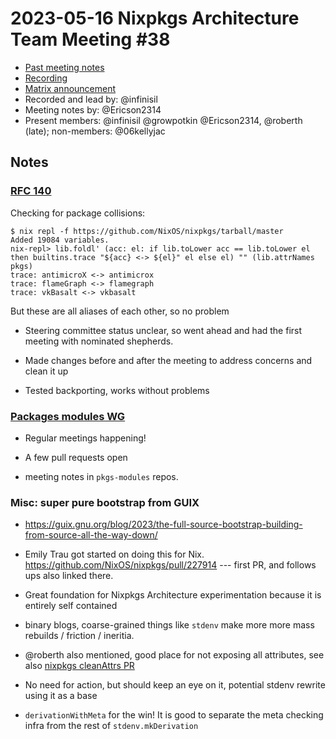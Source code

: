 # 2023-05-16 Nixpkgs Architecture Team Meeting #38
- [Past meeting notes](https://github.com/nixpkgs-architecture/meetings)
- [Recording](https://www.youtube.com/watch?v=9ajQyv7Ah38)
- [Matrix announcement](https://matrix.to/#/!djTaTBQyWEPRQxrPTb:nixos.org/$xr_8FZZd4mCt5JNiscxMUVF5vdE_oAUw36lW38jZeVA?via=nixos.org&via=matrix.org&via=nixos.dev)
- Recorded and lead by: @infinisil
- Meeting notes by: @Ericson2314
- Present members: @infinisil @growpotkin @Ericson2314, @roberth (late); non-members: @06kellyjac

## Notes

### [RFC 140](https://github.com/NixOS/rfcs/pull/140)

Checking for package collisions:
```
$ nix repl -f https://github.com/NixOS/nixpkgs/tarball/master
Added 19084 variables.
nix-repl> lib.foldl' (acc: el: if lib.toLower acc == lib.toLower el then builtins.trace "${acc} <-> ${el}" el else el) "" (lib.attrNames pkgs)
trace: antimicroX <-> antimicrox
trace: flameGraph <-> flamegraph
trace: vkBasalt <-> vkbasalt
```

But these are all aliases of each other, so no problem

- Steering committee status unclear, so went ahead and had the first meeting with nominated shepherds.

- Made changes before and after the meeting to address concerns and clean it up

- Tested backporting, works without problems

### [Packages modules WG](https://github.com/nixpkgs-architecture/pkgs-modules)

- Regular meetings happening!

- A few pull requests open

- meeting notes in `pkgs-modules` repos.

### Misc: super pure bootstrap from GUIX

- https://guix.gnu.org/blog/2023/the-full-source-bootstrap-building-from-source-all-the-way-down/

- Emily Trau got started on doing this for Nix. https://github.com/NixOS/nixpkgs/pull/227914 --- first PR, and follows ups also linked there.

- Great foundation for Nixpkgs Architecture experimentation because it is entirely self contained

- binary blogs, coarse-grained things like `stdenv` make more more mass rebuilds / friction / ineritia.

- @roberth also mentioned, good place for not exposing all attributes, see also [nixpkgs cleanAttrs PR](https://github.com/NixOS/nixpkgs/pull/217243)

- No need for action, but should keep an eye on it, potential stdenv rewrite using it as a base

- `derivationWithMeta` for the win! It is good to separate the meta checking infra from the rest of `stdenv.mkDerivation`
